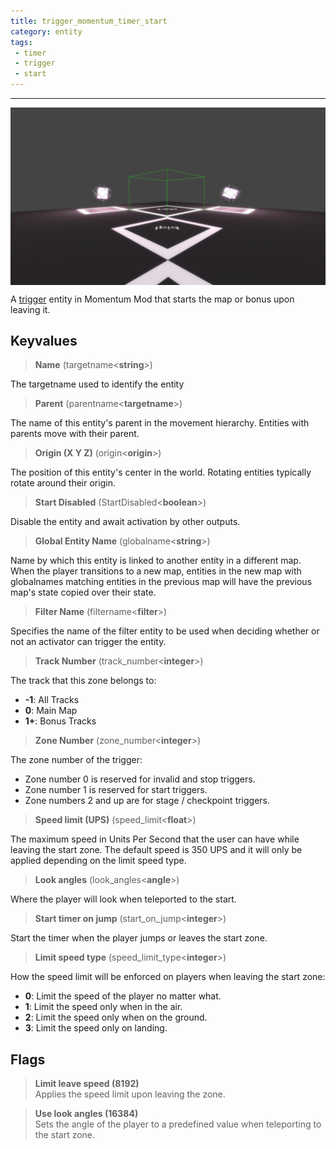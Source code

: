 ```yaml
---
title: trigger_momentum_timer_start
category: entity
tags:
 - timer
 - trigger
 - start
---
```


----
<img src="/assets/images/trigger_momentum_timer_start/start_zone.jpg" alt="start zone" style="display: block; margin: auto;">
  
A <a href="https://developer.valvesoftware.com/wiki/Triggers" target="_blank">trigger</a> entity in Momentum Mod that starts the map or bonus upon leaving it.
  
## Keyvalues

>**Name** (targetname&lt;**string**&gt;)  

The targetname used to identify the entity

>**Parent** (parentname&lt;**targetname**&gt;)  

The name of this entity's parent in the movement hierarchy. Entities with parents move with their parent.

>**Origin (X Y Z)** (origin&lt;**origin**&gt;)

The position of this entity's center in the world. Rotating entities typically rotate around their origin.

>**Start Disabled** (StartDisabled&lt;**boolean**&gt;)

Disable the entity and await activation by other outputs.

>**Global Entity Name** (globalname&lt;**string**&gt;)

Name by which this entity is linked to another entity in a different map. When the player transitions to a new map, entities in the new map with globalnames matching entities in the previous map will have the previous map's state copied over their state.

>**Filter Name** (filtername&lt;**filter**&gt;)

Specifies the name of the filter entity to be used when deciding whether or not an activator can trigger the entity.

>**Track Number** (track_number&lt;**integer**&gt;)

The track that this zone belongs to: 

 - **-1**: All Tracks
 - **0**: Main Map
 - **1+**: Bonus Tracks

 >**Zone Number** (zone_number&lt;**integer**&gt;)

 The zone number of the trigger: 

 - Zone number 0 is reserved for invalid and stop triggers.
 - Zone number 1 is reserved for start triggers.
 - Zone numbers 2 and up are for stage / checkpoint triggers.

 >**Speed limit (UPS)** (speed_limit&lt;**float**&gt;)

 The maximum speed in Units Per Second that the user can have while leaving the start zone. The default speed is 350 UPS and it will only be applied depending on the limit speed type.

 >**Look angles** (look_angles&lt;**angle**&gt;)

 Where the player will look when teleported to the start.

 >**Start timer on jump** (start_on_jump&lt;**integer**&gt;)

 Start the timer when the player jumps or leaves the start zone.

 >**Limit speed type** (speed_limit_type&lt;**integer**&gt;)

 How the speed limit will be enforced on players when leaving the start zone:

 - **0**: Limit the speed of the player no matter what.
 - **1**: Limit the speed only when in the air.
 - **2**: Limit the speed only when on the ground.
 - **3**: Limit the speed only on landing.

## Flags

>**Limit leave speed (8192)**  
Applies the speed limit upon leaving the zone.

>**Use look angles (16384)**  
Sets the angle of the player to a predefined value when teleporting to the start zone.

